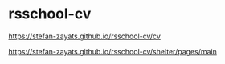 # rsschool-cv
https://stefan-zayats.github.io/rsschool-cv/cv

https://stefan-zayats.github.io/rsschool-cv/shelter/pages/main
